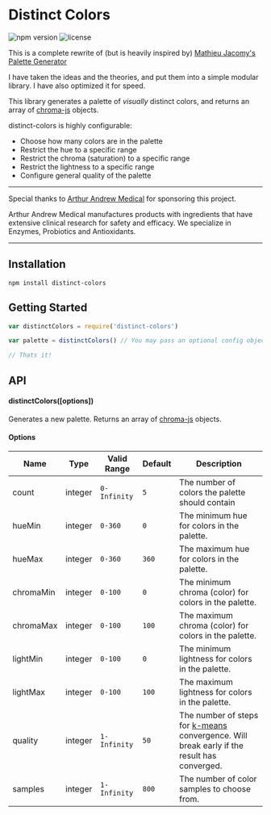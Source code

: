 # Distinct Colors

![npm version](https://img.shields.io/npm/v/distinct-colors.svg)
![license](https://img.shields.io/dub/l/vibe-d.svg)

This is a complete rewrite of (but is heavily inspired by) [Mathieu Jacomy's](https://github.com/jacomyma) [Palette Generator](https://github.com/medialab/iwanthue/blob/master/js/libs/chroma.palette-gen.js)

I have taken the ideas and the theories, and put them into a simple modular library. I have also optimized it for speed.

This library generates a palette of *visually* distinct colors, and returns an array of [chroma-js](https://github.com/gka/chroma.js) objects.

distinct-colors is highly configurable:

- Choose how many colors are in the palette
- Restrict the hue to a specific range
- Restrict the chroma (saturation) to a specific range
- Restrict the lightness to a specific range
- Configure general quality of the palette

---

Special thanks to [Arthur Andrew Medical](http://www.arthurandrew.com/) for sponsoring this project.

Arthur Andrew Medical manufactures products with ingredients that have extensive clinical research for safety and efficacy. We specialize in Enzymes, Probiotics and Antioxidants.

---

## Installation

```
npm install distinct-colors
```

## Getting Started

```javascript
var distinctColors = require('distinct-colors')

var palette = distinctColors() // You may pass an optional config object

// Thats it!
```

## API

#### distinctColors([options])

Generates a new palette. Returns an array of [chroma-js](https://github.com/gka/chroma.js) objects.

#### Options

| Name | Type | Valid Range | Default | Description |
| --- | --- | --- | --- | --- |
| count | integer | `0-Infinity` | `5` | The number of colors the palette should contain |
| hueMin | integer | `0-360` | `0` | The minimum hue for colors in the palette. |
| hueMax | integer | `0-360` | `360` | The maximum hue for colors in the palette. |
| chromaMin | integer | `0-100` | `0` | The minimum chroma (color) for colors in the palette. |
| chromaMax | integer | `0-100` | `100` | The maximum chroma (color) for colors in the palette. |
| lightMin | integer | `0-100` | `0` | The minimum lightness for colors in the palette. |
| lightMax | integer | `0-100` | `100` | The maximum lightness for colors in the palette. |
| quality | integer | `1-Infinity` | `50` | The number of steps for [k-means](https://en.wikipedia.org/wiki/K-means_clustering) convergence. Will break early if the result has converged. |
| samples | integer | `1-Infinity` | `800` | The number of color samples to choose from. |
